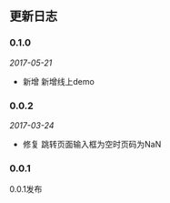 ## 更新日志

### 0.1.0

*2017-05-21*

- 新增 新增线上demo

### 0.0.2

*2017-03-24*

- 修复 跳转页面输入框为空时页码为NaN

### 0.0.1

0.0.1发布